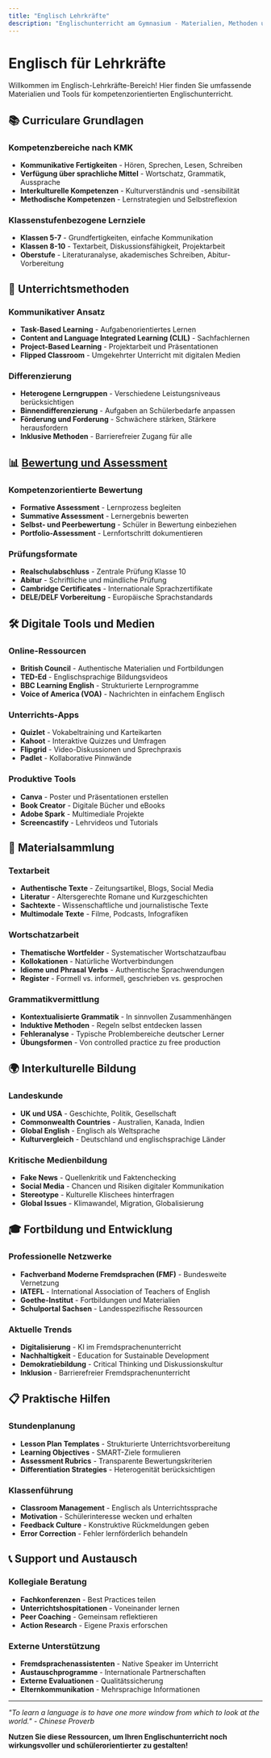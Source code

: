 ```yaml
---
title: "Englisch Lehrkräfte"
description: "Englischunterricht am Gymnasium - Materialien, Methoden und Bewertungssysteme für kompetenzorientierten Fremdsprachenunterricht"
---
```


# Englisch für Lehrkräfte

Willkommen im Englisch-Lehrkräfte-Bereich! Hier finden Sie umfassende Materialien und Tools für kompetenzorientierten Englischunterricht.

## 📚 **Curriculare Grundlagen**

### **Kompetenzbereiche nach KMK**
- **Kommunikative Fertigkeiten** - Hören, Sprechen, Lesen, Schreiben
- **Verfügung über sprachliche Mittel** - Wortschatz, Grammatik, Aussprache
- **Interkulturelle Kompetenzen** - Kulturverständnis und -sensibilität
- **Methodische Kompetenzen** - Lernstrategien und Selbstreflexion

### **Klassenstufenbezogene Lernziele**
- **Klassen 5-7** - Grundfertigkeiten, einfache Kommunikation
- **Klassen 8-10** - Textarbeit, Diskussionsfähigkeit, Projektarbeit
- **Oberstufe** - Literaturanalyse, akademisches Schreiben, Abitur-Vorbereitung

## 🎯 **Unterrichtsmethoden**

### **Kommunikativer Ansatz**
- **Task-Based Learning** - Aufgabenorientiertes Lernen
- **Content and Language Integrated Learning (CLIL)** - Sachfachlernen
- **Project-Based Learning** - Projektarbeit und Präsentationen
- **Flipped Classroom** - Umgekehrter Unterricht mit digitalen Medien

### **Differenzierung**
- **Heterogene Lerngruppen** - Verschiedene Leistungsniveaus berücksichtigen
- **Binnendifferenzierung** - Aufgaben an Schülerbedarfe anpassen
- **Förderung und Forderung** - Schwächere stärken, Stärkere herausfordern
- **Inklusive Methoden** - Barrierefreier Zugang für alle

## 📊 **[Bewertung und Assessment](/teachers/t_english/seminar/Bewertung)**

### **Kompetenzorientierte Bewertung**
- **Formative Assessment** - Lernprozess begleiten
- **Summative Assessment** - Lernergebnis bewerten
- **Selbst- und Peerbewertung** - Schüler in Bewertung einbeziehen
- **Portfolio-Assessment** - Lernfortschritt dokumentieren

### **Prüfungsformate**
- **Realschulabschluss** - Zentrale Prüfung Klasse 10
- **Abitur** - Schriftliche und mündliche Prüfung
- **Cambridge Certificates** - Internationale Sprachzertifikate
- **DELE/DELF Vorbereitung** - Europäische Sprachstandards

## 🛠️ **Digitale Tools und Medien**

### **Online-Ressourcen**
- **British Council** - Authentische Materialien und Fortbildungen
- **TED-Ed** - Englischsprachige Bildungsvideos
- **BBC Learning English** - Strukturierte Lernprogramme
- **Voice of America (VOA)** - Nachrichten in einfachem Englisch

### **Unterrichts-Apps**
- **Quizlet** - Vokabeltraining und Karteikarten
- **Kahoot** - Interaktive Quizzes und Umfragen
- **Flipgrid** - Video-Diskussionen und Sprechpraxis
- **Padlet** - Kollaborative Pinnwände

### **Produktive Tools**
- **Canva** - Poster und Präsentationen erstellen
- **Book Creator** - Digitale Bücher und eBooks
- **Adobe Spark** - Multimediale Projekte
- **Screencastify** - Lehrvideos und Tutorials

## 📖 **Materialsammlung**

### **Textarbeit**
- **Authentische Texte** - Zeitungsartikel, Blogs, Social Media
- **Literatur** - Altersgerechte Romane und Kurzgeschichten
- **Sachtexte** - Wissenschaftliche und journalistische Texte
- **Multimodale Texte** - Filme, Podcasts, Infografiken

### **Wortschatzarbeit**
- **Thematische Wortfelder** - Systematischer Wortschatzaufbau
- **Kollokationen** - Natürliche Wortverbindungen
- **Idiome und Phrasal Verbs** - Authentische Sprachwendungen
- **Register** - Formell vs. informell, geschrieben vs. gesprochen

### **Grammatikvermittlung**
- **Kontextualisierte Grammatik** - In sinnvollen Zusammenhängen
- **Induktive Methoden** - Regeln selbst entdecken lassen
- **Fehleranalyse** - Typische Problembereiche deutscher Lerner
- **Übungsformen** - Von controlled practice zu free production

## 🌍 **Interkulturelle Bildung**

### **Landeskunde**
- **UK und USA** - Geschichte, Politik, Gesellschaft
- **Commonwealth Countries** - Australien, Kanada, Indien
- **Global English** - Englisch als Weltsprache
- **Kulturvergleich** - Deutschland und englischsprachige Länder

### **Kritische Medienbildung**
- **Fake News** - Quellenkritik und Faktenchecking
- **Social Media** - Chancen und Risiken digitaler Kommunikation
- **Stereotype** - Kulturelle Klischees hinterfragen
- **Global Issues** - Klimawandel, Migration, Globalisierung

## 🎓 **Fortbildung und Entwicklung**

### **Professionelle Netzwerke**
- **Fachverband Moderne Fremdsprachen (FMF)** - Bundesweite Vernetzung
- **IATEFL** - International Association of Teachers of English
- **Goethe-Institut** - Fortbildungen und Materialien
- **Schulportal Sachsen** - Landesspezifische Ressourcen

### **Aktuelle Trends**
- **Digitalisierung** - KI im Fremdsprachenunterricht
- **Nachhaltigkeit** - Education for Sustainable Development
- **Demokratiebildung** - Critical Thinking und Diskussionskultur
- **Inklusion** - Barrierefreier Fremdsprachenunterricht

## 📋 **Praktische Hilfen**

### **Stundenplanung**
- **Lesson Plan Templates** - Strukturierte Unterrichtsvorbereitung
- **Learning Objectives** - SMART-Ziele formulieren
- **Assessment Rubrics** - Transparente Bewertungskriterien
- **Differentiation Strategies** - Heterogenität berücksichtigen

### **Klassenführung**
- **Classroom Management** - Englisch als Unterrichtssprache
- **Motivation** - Schülerinteresse wecken und erhalten
- **Feedback Culture** - Konstruktive Rückmeldungen geben
- **Error Correction** - Fehler lernförderlich behandeln

## 📞 **Support und Austausch**

### **Kollegiale Beratung**
- **Fachkonferenzen** - Best Practices teilen
- **Unterrichtshospitationen** - Voneinander lernen
- **Peer Coaching** - Gemeinsam reflektieren
- **Action Research** - Eigene Praxis erforschen

### **Externe Unterstützung**
- **Fremdsprachenassistenten** - Native Speaker im Unterricht
- **Austauschprogramme** - Internationale Partnerschaften
- **Externe Evaluationen** - Qualitätssicherung
- **Elternkommunikation** - Mehrsprachige Informationen

---

*"To learn a language is to have one more window from which to look at the world." - Chinese Proverb*

**Nutzen Sie diese Ressourcen, um Ihren Englischunterricht noch wirkungsvoller und schülerorientierter zu gestalten!**